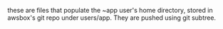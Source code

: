 these are files that populate the ~app user's home directory, stored in awsbox's
git repo under users/app.  They are pushed using git subtree.
